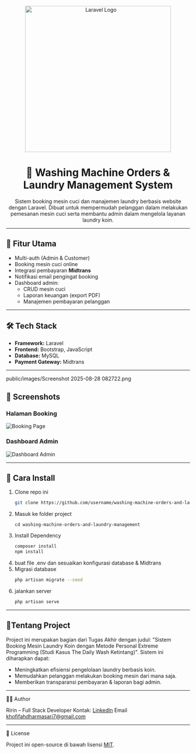 <p align="center">
  <img src="https://raw.githubusercontent.com/laravel/art/master/logo-lockup/5%20SVG/2%20CMYK/1%20Full%20Color/laravel-logolockup-cmyk-red.svg" width="400" alt="Laravel Logo">
</p>

<h1 align="center">🧺 Washing Machine Orders & Laundry Management System</h1>

<p align="center">
  Sistem booking mesin cuci dan manajemen laundry berbasis website dengan Laravel.  
  Dibuat untuk mempermudah pelanggan dalam melakukan pemesanan mesin cuci serta membantu admin dalam mengelola layanan laundry koin.
</p>

---

## 🚀 Fitur Utama
- Multi-auth (Admin & Customer)
- Booking mesin cuci online
- Integrasi pembayaran **Midtrans**
- Notifikasi email pengingat booking
- Dashboard admin:  
  - CRUD mesin cuci  
  - Laporan keuangan (export PDF)  
  - Manajemen pembayaran pelanggan  

---

## 🛠️ Tech Stack
- **Framework:** Laravel  
- **Frontend:** Bootstrap, JavaScript  
- **Database:** MySQL  
- **Payment Gateway:** Midtrans  

---
public/images/Screenshot 2025-08-28 082722.png
## 📸 Screenshots

### Halaman Booking
![Booking Page](https://raw.githubusercontent.com/merose7/-washing-machine-orders-and-laundry-management./main/public/images/Page.png)

### Dashboard Admin
![Dashboard Admin](assets/admin-dashboard.png)


---

## 📂 Cara Install
1. Clone repo ini
   ```bash
   git clone https://github.com/username/washing-machine-orders-and-laundry-management.git 
2. Masuk ke folder project
   ```bash'''bash'''
   cd washing-machine-orders-and-laundry-management
4. Install Dependency
   ```bash
   composer install
   npm install
6. buat file .env dan sesuaikan konfigurasi database & Midtrans
7. Migrasi database
   ```bash
   php artisan migrate --seed
9. jalankan server
    ```bash
   php artisan serve

---

## 📖Tentang Project 
Project ini merupakan bagian dari Tugas Akhir dengan judul:
"Sistem Booking Mesin Laundry Koin dengan Metode Personal Extreme Programming (Studi Kasus The Daily Wash Ketintang)".
Sistem ini diharapkan dapat:
- Meningkatkan efisiensi pengelolaan laundry berbasis koin.
- Memudahkan pelanggan melakukan booking mesin dari mana saja.
- Memberikan transparansi pembayaran & laporan bagi admin.

---

👩‍💻 Author

Ririn – Full Stack Developer
    Kontak: [Linkedln](https://www.linkedin.com/in/khofifahdharmasari/) 
            Email khofifahdharmasari7@gmail.com 

---

📜 License

Project ini open-source di bawah lisensi [MIT](https://opensource.org/license/MIT?utm_source=chatgpt.com).
